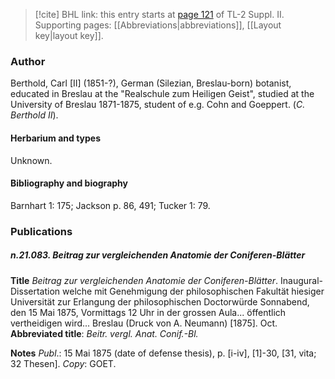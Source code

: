 > [!cite] BHL link: this entry starts at [page 121](https://www.biodiversitylibrary.org/item/103859#page/131/mode/1up) of TL-2 Suppl. II.
> Supporting pages: [[Abbreviations|abbreviations]], [[Layout key|layout key]].

### Author

Berthold, Carl \[II\] (1851-?), German (Silezian, Breslau-born) botanist, educated in Breslau at the "Realschule zum Heiligen Geist", studied at the University of Breslau 1871-1875, student of e.g. Cohn and Goeppert. (*C. Berthold II*).

#### Herbarium and types

Unknown.

#### Bibliography and biography

Barnhart 1: 175; Jackson p. 86, 491; Tucker 1: 79.

### Publications

##### n.21.083. Beitrag zur vergleichenden Anatomie der Coniferen-Blätter

**Title**
*Beitrag zur vergleichenden Anatomie der Coniferen-Blätter*. Inaugural-Dissertation welche mit Genehmigung der philosophischen Fakultät hiesiger Universität zur Erlangung der philosophischen Doctorwürde Sonnabend, den 15 Mai 1875, Vormittags 12 Uhr in der grossen Aula... öffentlich vertheidigen wird... Breslau (Druck von A. Neumann) \[1875\]. Oct.
**Abbreviated title**: *Beitr. vergl. Anat. Conif.-Bl.*

**Notes**
*Publ*.: 15 Mai 1875 (date of defense thesis), p. \[i-iv\], \[1\]-30, \[31, vita; 32 Thesen\]. *Copy*: GOET.


